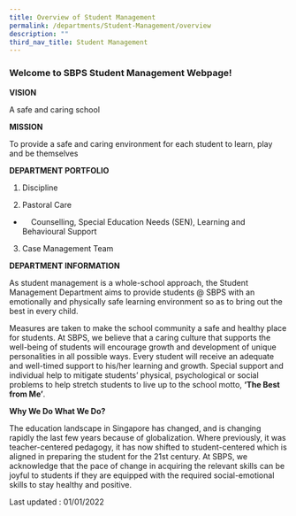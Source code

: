 ```yaml
---
title: Overview of Student Management
permalink: /departments/Student-Management/overview
description: ""
third_nav_title: Student Management
---
```

### Welcome to SBPS Student Management Webpage!


  

**VISION** 

A safe and caring school

  

  

**MISSION**

To provide a safe and caring environment for each student to learn, play and be themselves

  

  

**DEPARTMENT PORTFOLIO**

1. Discipline

2. Pastoral Care 

*       Counselling, Special Education Needs (SEN), Learning and Behavioural Support

3. Case Management Team  

  

  

**DEPARTMENT INFORMATION**

As student management is a whole-school approach, the Student Management Department aims to provide students @ SBPS with an emotionally and physically safe learning environment so as to bring out the best in every child.

Measures are taken to make the school community a safe and healthy place for students. At SBPS, we believe that a caring culture that supports the well-being of students will encourage growth and development of unique personalities in all possible ways. Every student will receive an adequate and well-timed support to his/her learning and growth. Special support and individual help to mitigate students’ physical, psychological or social problems to help stretch students to live up to the school motto, **‘The Best from Me’**. 

  

**Why We Do What We Do?**

The education landscape in Singapore has changed, and is changing rapidly the last few years because of globalization. Where previously, it was teacher-centered pedagogy, it has now shifted to student-centered which is aligned in preparing the student for the 21st century. At SBPS, we acknowledge that the pace of change in acquiring the relevant skills can be joyful to students if they are equipped with the required social-emotional skills to stay healthy and positive. 

  

Last updated : 01/01/2022